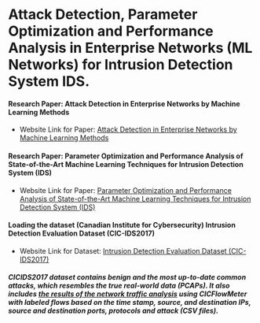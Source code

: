# Attack Detection, Parameter Optimization and Performance Analysis in Enterprise Networks (ML Networks) for Intrusion Detection System IDS.


#### Research Paper: Attack Detection in Enterprise Networks by Machine Learning Methods
- Website Link for Paper: [Attack Detection in Enterprise Networks by Machine Learning Methods](https://ieeexplore.ieee.org/document/8867696)

#### Research Paper: Parameter Optimization and Performance Analysis of State-of-the-Art Machine Learning Techniques for Intrusion Detection System (IDS)
- Website Link for Paper: [Parameter Optimization and Performance Analysis of State-of-the-Art Machine Learning Techniques for Intrusion Detection System (IDS)](https://ieeexplore.ieee.org/document/9392683)

#### Loading the dataset (Canadian Institute for Cybersecurity) Intrusion Detection Evaluation Dataset (CIC-IDS2017)
- Website Link for Dataset: [Intrusion Detection Evaluation Dataset (CIC-IDS2017)](https://www.unb.ca/cic/datasets/ids-2017.html)
##### CICIDS2017 dataset contains benign and the most up-to-date common attacks, which resembles the true real-world data (PCAPs). It also includes [the results of the network traffic analysis](https://github.com/ahlashkari/CICFlowMeter) using CICFlowMeter with labeled flows based on the time stamp, source, and destination IPs, source and destination ports, protocols and attack (CSV files).


